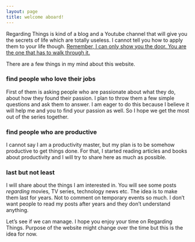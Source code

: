```yaml
---
layout: page
title: welcome aboard!
---
```


Regarding Things is kind of a blog and a Youtube channel that will give you the secrets of life which are totally useless.  I cannot tell you how to apply them to your life though. [Remember, I can only show you the door. You are the one that has to walk through it.](https://www.youtube.com/watch?v=xc3VG9JZM6I)

There are a few things in my mind about this website. 

### find people who love their jobs
First of them is asking people who are passionate about what they do, about how they found their passion. I plan to throw them a few simple questions and ask them to answer.  I am eager to do this because I believe it will help me and you to find your passion as well. So I hope we get the most out of the series together.

### find people who are productive
I cannot say I am a productivity master, but my plan is to be somehow productive to get things done. For that, I started reading articles and books about productivity and I will try to share here as much as possible.

### last but not least
I will share about the things I am interested in. You will see some posts *regarding* movies, TV series, technology news etc. The idea is to make them last for years. Not to comment on temporary events so much. I don’t want people to read my posts after years and they don’t understand anything. 

Let’s see if we can manage. I hope you enjoy your time on Regarding Things. Purpose of the website might change over the time but this is the idea for now.